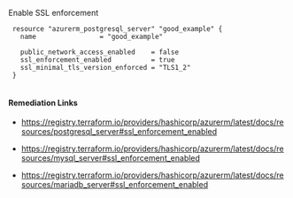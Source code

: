 
Enable SSL enforcement

```hcl
 resource "azurerm_postgresql_server" "good_example" {
   name                = "good_example"
 
   public_network_access_enabled    = false
   ssl_enforcement_enabled          = true
   ssl_minimal_tls_version_enforced = "TLS1_2"
 }
 
```

#### Remediation Links
 - https://registry.terraform.io/providers/hashicorp/azurerm/latest/docs/resources/postgresql_server#ssl_enforcement_enabled

 - https://registry.terraform.io/providers/hashicorp/azurerm/latest/docs/resources/mysql_server#ssl_enforcement_enabled

 - https://registry.terraform.io/providers/hashicorp/azurerm/latest/docs/resources/mariadb_server#ssl_enforcement_enabled

